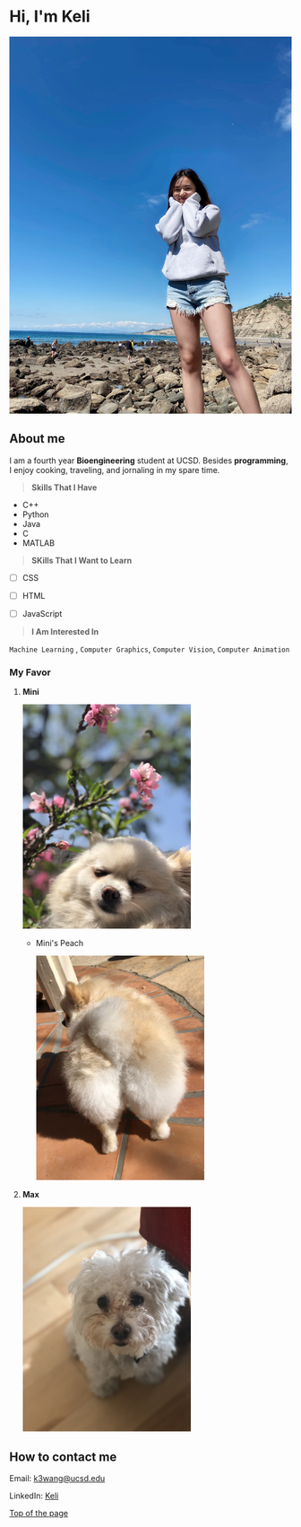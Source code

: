 # **Hi, I'm Keli**
![Keli](Keli.jpeg)

## **About me**
I am a fourth year **Bioengineering** student at UCSD. Besides **programming**, I enjoy cooking, traveling, and jornaling in my spare time. 

> **Skills That I Have**

- C++
- Python
- Java
- C
- MATLAB

> **SKills That I Want to Learn**

- [ ] CSS
- [ ] HTML
- [ ] JavaScript


> **I Am Interested In**

`Machine Learning` , `Computer Graphics`, `Computer Vision`, `Computer Animation`

### **My Favor**

1. **Mini** 
   
   <img src="Mini.jpeg" alt="mini" width="300"/>
    
    - Mini's Peach
        
        <img src="MiniButt.jpeg" alt="Mini2" width="300"/>
        
2. **Max** 
   
   <img src="Max.jpeg" alt="Max" width="300"/>



## **How to contact me**

Email: [k3wang@ucsd.edu](k3wang@ucsd.edu)

LinkedIn: [Keli](https://www.linkedin.com/in/keli-wang-90a00a1a3/)

[Top of the page](https://github.com/keli214/UserPage/blob/main/index.md#hi-im-keli)